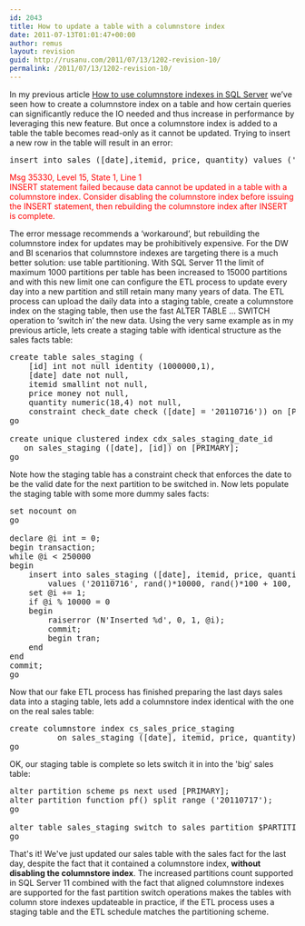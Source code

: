 ```yaml
---
id: 2043
title: How to update a table with a columnstore index
date: 2011-07-13T01:01:47+00:00
author: remus
layout: revision
guid: http://rusanu.com/2011/07/13/1202-revision-10/
permalink: /2011/07/13/1202-revision-10/
---
```

In my previous article [How to use columnstore indexes in SQL Server](http://rusanu.com/2011/07/13/how-to-use-columnstore-indexes-in-sql-server/) we&#8217;ve seen how to create a columnstore index on a table and how certain queries can significantly reduce the IO needed and thus increase in performance by leveraging this new feature. But once a columnstore index is added to a table the table becomes read-only as it cannot be updated. Trying to insert a new row in the table will result in an error:

<pre>insert into sales ([date],itemid, price, quantity) values ('20110713', 1,1.0,1);
</pre>

<span style="color:red">Msg 35330, Level 15, State 1, Line 1<br /> INSERT statement failed because data cannot be updated in a table with a columnstore index. Consider disabling the columnstore index before issuing the INSERT statement, then rebuilding the columnstore index after INSERT is complete.<br /> </span>

The error message recommends a &#8216;workaround&#8217;, but rebuilding the columnstore index for updates may be prohibitively expensive. For the DW and BI scenarios that columnstore indexes are targeting there is a much better solution: use table partitioning. With SQL Server 11 the limit of maximum 1000 partitions per table has been increased to 15000 partitions and with this new limit one can configure the ETL process to update every day into a new partition and still retain many many years of data. The ETL process can upload the daily data into a staging table, create a columnstore index on the staging table, then use the fast ALTER TABLE &#8230; SWITCH operation to &#8216;switch in&#8217; the new data. Using the very same example as in my previous article, lets create a staging table with identical structure as the sales facts table:

<pre>create table sales_staging (
	[id] int not null identity (1000000,1),
	[date] date not null,
	itemid smallint not null,
	price money not null,
	quantity numeric(18,4) not null,
	constraint check_date check ([date] = '20110716')) on [PRIMARY];
go

create unique clustered index cdx_sales_staging_date_id 
   on sales_staging ([date], [id]) on [PRIMARY];
go
</pre>

Note how the staging table has a constraint check that enforces the date to be the valid date for the next partition to be switched in. Now lets populate the staging table with some more dummy sales facts:

<pre>set nocount on
go

declare @i int = 0;
begin transaction;
while @i &lt; 250000
begin
	insert into sales_staging ([date], itemid, price, quantity) 
		values ('20110716', rand()*10000, rand()*100 + 100, rand()* 10.000+1);
	set @i += 1;
	if @i % 10000 = 0
	begin
		raiserror (N'Inserted %d', 0, 1, @i);
		commit;
		begin tran;
	end
end
commit;
go
</pre>

Now that our fake ETL process has finished preparing the last days sales data into a staging table, lets add a columnstore index identical with the one on the real sales table:

<pre>create columnstore index cs_sales_price_staging 
          on sales_staging ([date], itemid, price, quantity);
go
</pre>

OK, our staging table is complete so lets switch it in into the 'big' sales table:

<pre>alter partition scheme ps next used [PRIMARY];
alter partition function pf() split range ('20110717');
go

alter table sales_staging switch to sales partition $PARTITION.PF('20110716');
go
</pre>

That's it! We've just updated our sales table with the sales fact for the last day, despite the fact that it contained a columnstore index, **without disabling the columnstore index**. The increased partitions count supported in SQL Server 11 combined with the fact that aligned columnstore indexes are supported for the fast partition switch operations makes the tables with column store indexes updateable in practice, if the ETL process uses a staging table and the ETL schedule matches the partitioning scheme.